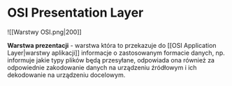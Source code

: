 # OSI Presentation Layer
![[Warstwy OSI.png|200]]

**Warstwa prezentacji** - warstwa która to przekazuje do [[OSI Application Layer|warstwy aplikacji]] informacje o zastosowanym formacie danych, np. informuje jakie typy plików będą przesyłane, odpowiada ona również za odpowiednie zakodowanie danych na urządzeniu źródłowym i ich dekodowanie na urządzeniu docelowym.
